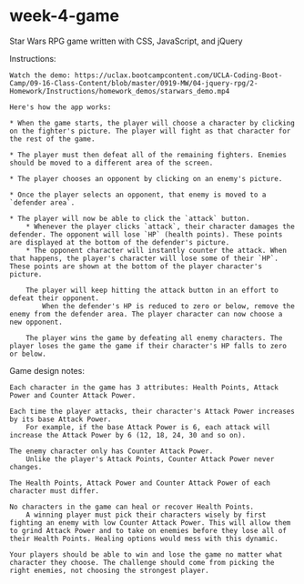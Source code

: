 # week-4-game
Star Wars RPG game written with CSS, JavaScript, and jQuery

Instructions:


    Watch the demo: https://uclax.bootcampcontent.com/UCLA-Coding-Boot-Camp/09-16-Class-Content/blob/master/0919-MW/04-jquery-rpg/2-Homework/Instructions/homework_demos/starwars_demo.mp4

    Here's how the app works:

    * When the game starts, the player will choose a character by clicking on the fighter's picture. The player will fight as that character for the rest of the game.

    * The player must then defeat all of the remaining fighters. Enemies should be moved to a different area of the screen.

    * The player chooses an opponent by clicking on an enemy's picture.

    * Once the player selects an opponent, that enemy is moved to a `defender area`.

    * The player will now be able to click the `attack` button.
        * Whenever the player clicks `attack`, their character damages the defender. The opponent will lose `HP` (health points). These points are displayed at the bottom of the defender's picture. 
        * The opponent character will instantly counter the attack. When that happens, the player's character will lose some of their `HP`. These points are shown at the bottom of the player character's picture.

        The player will keep hitting the attack button in an effort to defeat their opponent.
            When the defender's HP is reduced to zero or below, remove the enemy from the defender area. The player character can now choose a new opponent.

        The player wins the game by defeating all enemy characters. The player loses the game the game if their character's HP falls to zero or below.

Game design notes:

    Each character in the game has 3 attributes: Health Points, Attack Power and Counter Attack Power.

    Each time the player attacks, their character's Attack Power increases by its base Attack Power.
        For example, if the base Attack Power is 6, each attack will increase the Attack Power by 6 (12, 18, 24, 30 and so on).

    The enemy character only has Counter Attack Power.
        Unlike the player's Attack Points, Counter Attack Power never changes.

    The Health Points, Attack Power and Counter Attack Power of each character must differ.

    No characters in the game can heal or recover Health Points.
        A winning player must pick their characters wisely by first fighting an enemy with low Counter Attack Power. This will allow them to grind Attack Power and to take on enemies before they lose all of their Health Points. Healing options would mess with this dynamic.

    Your players should be able to win and lose the game no matter what character they choose. The challenge should come from picking the right enemies, not choosing the strongest player.
